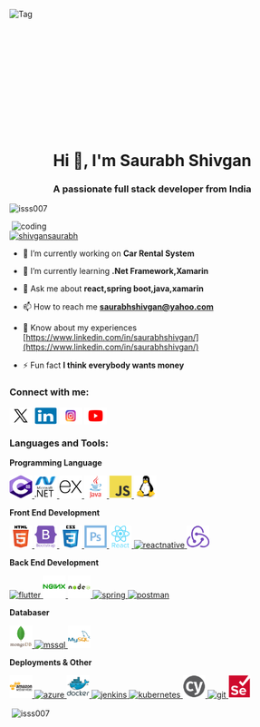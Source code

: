 <img align="right" alt="Tag" src="https://redblink.com/wp-content/uploads/2019/07/1-OF0xEMkWBv-69zvmNs6RDQ.gif" height="250px" width="1000px"></img>
<h1 align="center">Hi 👋, I'm Saurabh Shivgan</h1>

<h3 align="center">A passionate full stack developer from India</h3>

<p align="left"> <img src="https://komarev.com/ghpvc/?username=isss007&label=Profile%20views&color=0e75b6&style=flat" alt="isss007" /> </p>
<img align="right" alt="coding" src ="https://user-images.githubusercontent.com/63905637/145709095-4f7e73cb-e52e-44fa-99a5-58a96ac4ff0c.gif" width="500px"></img>
<p align="left"> <a href="https://twitter.com/shivgansaurabh" target="blank"><img src="https://img.shields.io/twitter/follow/shivgansaurabh?logo=twitter&style=for-the-badge" alt="shivgansaurabh" /></a> </p>

- 🔭 I’m currently working on **Car Rental System**

- 🌱 I’m currently learning **.Net Framework,Xamarin**

- 💬 Ask me about **react,spring boot,java,xamarin**

- 📫 How to reach me **saurabhshivgan@yahoo.com**

- 📄 Know about my experiences [https://www.linkedin.com/in/saurabhshivgan/](https://www.linkedin.com/in/saurabhshivgan/)

- ⚡ Fun fact **I think everybody wants money**

<h3 align="left">Connect with me:</h3>
<p align="left">
<a href="https://twitter.com/shivgansaurabh" target="blank"><img align="center" src="images/twitter.svg" alt="shivgansaurabh" height="30" width="40" /></a>
<a href="https://linkedin.com/in/saurabhshivgan" target="blank"><img align="center" src="images/linkedin-original.svg" alt="saurabhshivgan" height="30" width="40" /></a>
<a href="https://instagram.com/gta.vegus" target="blank"><img align="center" src="images/insta.svg" alt="gta.veagus" height="30" width="40" /></a>
<a href="https://www.youtube.com/channel/UCARerohEQDIrjAuj32HAdVg" target="blank"><img align="center" src="images/youtube.svg" alt="UCARerohEQDIrjAuj32HAdVg" height="30" width="40" /></a>
</p>

<h3 align="left">Languages and Tools:</h3>
<p><strong>Programming Language</strong></p>
<p>
   <a href="https://www.w3schools.com/cs/" target="_blank" rel="noreferrer"> <img src="images/Csharp.svg" alt="csharp" width="40" height="40"/> </a>
    <a href="https://dotnet.microsoft.com/" target="_blank" rel="noreferrer"> <img src="images/dotnet.svg" alt="dotnet" width="40" height="40"/> </a>
     <a href="https://expressjs.com" target="_blank" rel="noreferrer"> <img src="images/expressjs.svg" alt="express" width="40" height="40"/> </a>
      <a href="https://www.java.com" target="_blank" rel="noreferrer"> <img src="images/java.svg" alt="java" width="40" height="40"/> </a> 
       <a href="https://developer.mozilla.org/en-US/docs/Web/JavaScript" target="_blank" rel="noreferrer"> <img src="images/javascript.svg" alt="javascript" width="40" height="40"/> </a>
        <a href="https://www.linux.org/" target="_blank" rel="noreferrer"> <img src="images/linux.svg" alt="linux" width="40" height="40"/> </a>
  
</p>
<p><strong>Front End Development</strong></p>
<p>
  <a href="https://www.w3.org/html/" target="_blank" rel="noreferrer"> <img src="images/html5-original-wordmark.svg" alt="html5" width="40" height="40"/> </a> 
  <a href="https://getbootstrap.com" target="_blank" rel="noreferrer"> <img src="images/bootstrap-plain-wordmark.svg" alt="bootstrap" width="40" height="40"/> </a>
   <a href="https://www.w3schools.com/css/" target="_blank" rel="noreferrer"> <img src="images/css3-original-wordmark.svg" alt="css3" width="40" height="40"/> </a>
   <a href="https://www.photoshop.com/en" target="_blank" rel="noreferrer"> <img src="images/photoshop-line.svg" alt="photoshop" width="40" height="40"/> </a>
   <a href="https://reactjs.org/" target="_blank" rel="noreferrer"> <img src="images/react-original-wordmark.svg" alt="react" width="40" height="40"/> </a> <a href="https://reactnative.dev/" target="_blank" rel="noreferrer"> <img src="https://reactnative.dev/img/header_logo.svg" alt="reactnative" width="40" height="40"/> </a> <a href="https://redux.js.org" target="_blank" rel="noreferrer"> <img src="images/redux-original.svg" alt="redux" width="40" height="40"/> </a>
</p>

<p><strong>Back End Development</strong></p>
<p>
   <a href="https://flutter.dev" target="_blank" rel="noreferrer"> <img src="https://www.vectorlogo.zone/logos/flutterio/flutterio-icon.svg" alt="flutter" width="40" height="40"/> </a>
   <a href="https://www.nginx.com" target="_blank" rel="noreferrer"> <img src="images/nginx-original.svg" alt="nginx" width="40" height="40"/> </a> <a href="https://nodejs.org" target="_blank" rel="noreferrer"> <img src="images/nodejs-original-wordmark.svg" alt="nodejs" width="40" height="40"/> </a>
   <a href="https://spring.io/" target="_blank" rel="noreferrer"> <img src="https://www.vectorlogo.zone/logos/springio/springio-icon.svg" alt="spring" width="40" height="40"/> </a> 
   <a href="https://postman.com" target="_blank" rel="noreferrer"> <img src="https://www.vectorlogo.zone/logos/getpostman/getpostman-icon.svg" alt="postman" width="40" height="40"/> </a>
  
</p>
<p><strong>Databaser</strong></p>
<p>
<a href="https://www.mongodb.com/" target="_blank" rel="noreferrer"> <img src="images/mongodb-original-wordmark.svg" alt="mongodb" width="40" height="40"/> </a> <a href="https://www.microsoft.com/en-us/sql-server" target="_blank" rel="noreferrer"> <img src="https://www.svgrepo.com/show/303229/microsoft-sql-server-logo.svg" alt="mssql" width="40" height="40"/> </a> <a href="https://www.mysql.com/" target="_blank" rel="noreferrer"> <img src="images/mysql-original-wordmark.svg" alt="mysql" width="40" height="40"/> </a> 

</p>
<p><strong>Deployments & Other</strong></p>
<p>
  <a href="https://aws.amazon.com" target="_blank" rel="noreferrer"> <img src="images/amazonwebservices-original-wordmark.svg" alt="aws" width="40" height="40"/> </a> 
  <a href="https://azure.microsoft.com/en-in/" target="_blank" rel="noreferrer"> <img src="https://www.vectorlogo.zone/logos/microsoft_azure/microsoft_azure-icon.svg" alt="azure" width="40" height="40"/> </a> 
  <a href="https://www.docker.com/" target="_blank" rel="noreferrer"> <img src="images/docker-original-wordmark.svg" alt="docker" width="40" height="40"/> </a>
   <a href="https://www.jenkins.io" target="_blank" rel="noreferrer"> <img src="https://www.vectorlogo.zone/logos/jenkins/jenkins-icon.svg" alt="jenkins" width="40" height="40"/> </a> <a href="https://kubernetes.io" target="_blank" rel="noreferrer"> <img src="https://www.vectorlogo.zone/logos/kubernetes/kubernetes-icon.svg" alt="kubernetes" width="40" height="40"/> </a>
  <a href="https://www.cypress.io" target="_blank" rel="noreferrer"> <img src="images/cypress.svg" alt="cypress" width="40" height="40"/> </a>
   <a href="https://git-scm.com/" target="_blank" rel="noreferrer"> <img src="https://www.vectorlogo.zone/logos/git-scm/git-scm-icon.svg" alt="git" width="40" height="40"/> </a> 
     <a href="https://www.selenium.dev" target="_blank" rel="noreferrer"> <img src="images/selenium-original.svg" alt="selenium" width="40" height="40"/> </a>
  
</p>


<p>&nbsp;<img align="center" src="https://github-readme-stats.vercel.app/api?username=isss007&show_icons=true&locale=en" alt="isss007" /></p>


